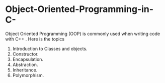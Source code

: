 # Object-Oriented-Programming-in-C-
Object Oriented Programming (OOP) is commonly used when writing code with C++ .
Here is the topics 

1. Introduction to Classes and objects.
2. Constructor.
3. Encapsulation.
4. Abstraction.
5. Inheritance.
6. Polymorphism.
